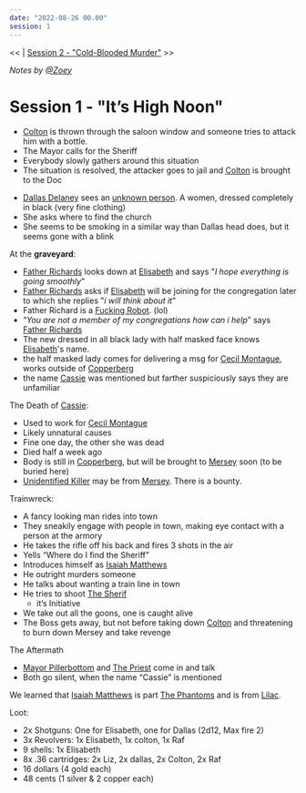 ```yaml
---
date: "2022-08-26 00.00"
session: 1
---
```

<< | [Session 2 - "Cold-Blooded Murder"](Session%202%20-%20"Cold-Blooded%20Murder".md) >>

_Notes by [@Zoey](../Zettelkasten/@Zoey.md)_

# Session 1 - "It’s High Noon"

-   [Colton](../Zettelkasten/Colton.md) is thrown through the saloon window and someone tries to attack him with a bottle.
-   The Mayor calls for the Sheriff
-   Everybody slowly gathers around this situation
-   The situation is resolved, the attacker goes to jail and [Colton](../Zettelkasten/Colton.md) is brought to the Doc

<!--Theres a gap here for some reason in the original notes-->

-   [Dallas Delaney](../Zettelkasten/Dallas%20Delaney.md) sees an [unknown person](../Zettelkasten/unknown%20person.md). A women, dressed completely in black (very fine clothing)    
-   She asks where to find the church
-   She seems to be smoking in a similar way than Dallas head does, but it seems gone with a blink

At the **graveyard**:
-   [Father Richards](../Zettelkasten/Father%20Richards.md) looks down at [Elisabeth](../Zettelkasten/Elisabeth.md) and says "_I hope everything is going smoothly_" 
-   [Father Richards](../Zettelkasten/Father%20Richards.md) asks if [Elisabeth](../Zettelkasten/Elisabeth.md) will be joining for the congregation later to which she replies "_i will think about it_" 
-   Father Richard is a [Fucking Robot](../Zettelkasten/Warforged.md). (lol)
-   “_You are not a member of my congregations how can i help_” says [Father Richards](../Zettelkasten/Father%20Richards.md) 
-   The new dressed in all black lady with half masked face knows [Elisabeth](../Zettelkasten/Elisabeth.md)'s name.
-   the half masked lady comes for delivering a msg for [Cecil Montague](../Zettelkasten/Cecil%20Montague.md), works outside of [Copperberg](../Zettelkasten/Copperberg.md) 
-   the name [Cassie](../Zettelkasten/Cassie.md) was mentioned but farther suspiciously says they are unfamiliar 

The Death of [Cassie](../Zettelkasten/Cassie.md):
-   Used to work for [Cecil Montague](../Zettelkasten/Cecil%20Montague.md)
-   Likely unnatural causes
-   Fine one day, the other she was dead
-   Died half a week ago
-   Body is still in [Copperberg](../Zettelkasten/Copperberg.md), but will be brought to [Mersey](../Zettelkasten/Mersey.md) soon (to be buried here)
-   [Unidentified Killer](../Zettelkasten/Unidentified%20Killer.md) may be from [Mersey](../Zettelkasten/Mersey.md). There is a bounty.

Trainwreck:
-   A fancy looking man rides into town
-   They sneakily engage with people in town, making eye contact with a person at the armory
-   He takes the rifle off his back and fires 3 shots in the air
-   Yells “Where do I find the Sheriff”
-   Introduces himself as [Isaiah Matthews](../Zettelkasten/Isaiah%20Matthews.md)
-   He outright murders someone
-   He talks about wanting a train line in town
-   He tries to shoot [The Sherif](../Zettelkasten/Rafkoris%20Sunder.md)
	-   it’s Initiative
-   We take out all the goons, one is caught alive
-   The Boss gets away, but not before taking down [Colton](../Zettelkasten/Colton.md) and threatening to burn down Mersey and take revenge

The Aftermath
-   [Mayor Pillerbottom](../Zettelkasten/Mayor%20Pillerbottom.md) and [The Priest](../Zettelkasten/Father%20Richards.md) come in and talk
-   Both go silent, when the name “Cassie” is mentioned

We learned that [Isaiah Matthews](../Zettelkasten/Isaiah%20Matthews.md) is part [The Phantoms](../Zettelkasten/The%20Phantoms.md) and is from [Lilac](../Zettelkasten/Lilac.md).

Loot:
-   2x Shotguns: One for Elisabeth, one for Dallas (2d12, Max fire 2)
-   3x Revolvers: 1x Elisabeth, 1x colton, 1x Raf
-   9 shells: 1x Elisabeth
-   8x .36 cartridges: 2x Liz, 2x dallas, 2x Colton, 2x Raf
-   16 dollars (4 gold each)
-   48 cents (1 silver & 2 copper each)
